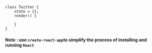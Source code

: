 ```react
class Twitter {
    state = {};
	render() {
        
    }
}
```

#### Note : use `create-react-app`to simplify the process of installing and running `React`